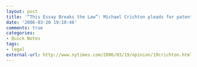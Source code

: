```yaml
---
layout: post
title: '“This Essay Breaks the Law”: Michael Crichton pleads for patent reform'
date: '2006-03-20 19:10:46'
comments: true
categories:
- Quick Notes
tags:
- legal
external-url: http://www.nytimes.com/2006/03/19/opinion/19crichton.html
---
```

